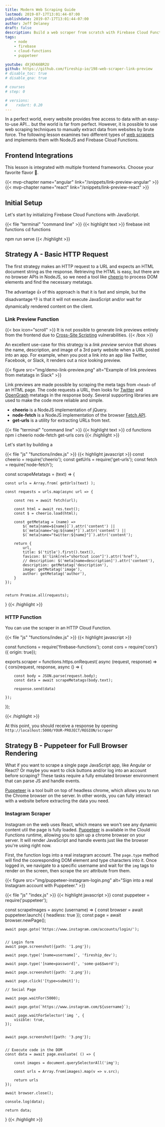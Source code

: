 ```yaml
---
title: Modern Web Scraping Guide
lastmod: 2019-07-17T13:01:44-07:00
publishdate: 2019-07-17T13:01:44-07:00
author: Jeff Delaney
draft: false
description: Build a web scraper from scratch with Firebase Cloud Functions, Puppeteer, and NodeJS
tags: 
    - node
    - firebase
    - cloud-functions
    - puppeteer

youtube: dXjKh66BR2U 
github: https://github.com/fireship-io/198-web-scraper-link-preview
# disable_toc: true
# disable_qna: true

# courses
# step: 0

# versions:
#    rxdart: 0.20
---
```



In a perfect world, every website provides free access to data with an easy-to-use API... but the world is far from perfect. However, it is possible to use web scraping techniques to manually extract data from websites by brute force. The following lesson examines two different types of [web scrapers](https://en.wikipedia.org/wiki/Web_scraping) and implements them with NodeJS and Firebase Cloud Functions.


## Frontend Integrations

This lesson is integrated with multiple frontend frameworks. Choose your favorite flavor 🍧. 

<nav>
    {{< mvp-chapter name="angular" link="/snippets/link-preview-angular" >}}
    {{< mvp-chapter name="react" link="/snippets/link-preview-react" >}}
</nav>


## Initial Setup

Let's start by initializing Firebase Cloud Functions with JavaScript. 

{{< file "terminal" "command line" >}}
{{< highlight text >}}
firebase init functions
cd functions

npm run serve
{{< /highlight >}}



## Strategy A - Basic HTTP Request


The first strategy makes an HTTP request to a URL and expects an HTML document string as the response. Retrieving the HTML is easy, but there are no browser APIs in NodeJS, so we need a tool like [cheerio](https://cheerio.js.org/) to process DOM elements and find the necessary metatags. 

The advantage 👍 of this approach is that it is fast and simple, but the disadvantage 👎 is that it will not execute JavaScript and/or wait for dynamically rendered content on the client. 


### Link Preview Function

{{< box icon="scroll" >}}
It is not possible to generate link previews entirely from the frontend due to [Cross-Site Scripting](https://en.wikipedia.org/wiki/Cross-site_scripting) vulnerabilities. 
{{< /box >}}

An excellent use-case for this strategy is a *link preview* service that shows the name, description, and image of a 3rd party website when a URL posted into an app. For example, when you post a link into an app like Twitter, Facebook, or Slack, it renders out a nice looking preview. 

{{< figure src="img/demo-link-preview.png" alt="Example of link previews from metatags in Slack" >}}


Link previews are made possible by scraping the meta tags from `<head>` of an HTML page. The code requests a URL, then looks for [Twitter](https://developer.twitter.com/en/docs/tweets/optimize-with-cards/guides/getting-started.html) and [OpenGraph](http://ogp.me/) metatags in the response body. Several supporting libraries are used to make the code more reliable and simple. 

- **cheerio** is a NodeJS implementation of jQuery. 
- **node-fetch** is a NodeJS implementation of the browser [Fetch API](https://developer.mozilla.org/en-US/docs/Web/API/Fetch_API). 
- **get-urls** is a utility for extracting URLs from text. 

{{< file "terminal" "command line" >}}
{{< highlight text >}}
cd functions
npm i cheerio node-fetch get-urls cors
{{< /highlight >}}


Let's start by building a 

{{< file "js" "functions/index.js" >}}
{{< highlight javascript >}}
const cheerio = require('cheerio');
const getUrls = require('get-urls');
const fetch = require('node-fetch');

const scrapeMetatags = (text) => {



    const urls = Array.from( getUrls(text) );

    const requests = urls.map(async url => {

        const res = await fetch(url);

        const html = await res.text();
        const $ = cheerio.load(html);
        
        const getMetatag = (name) =>  
            $(`meta[name=${name}]`).attr('content') ||  
            $(`meta[name="og:${name}"]`).attr('content') ||  
            $(`meta[name="twitter:${name}"]`).attr('content');

        return { 
            url,
            title: $('title').first().text(),
            favicon: $('link[rel="shortcut icon"]').attr('href'),
            // description: $('meta[name=description]').attr('content'),
            description: getMetatag('description'),
            image: getMetatag('image'),
            author: getMetatag('author'),
        }
    });


    return Promise.all(requests);

}
{{< /highlight >}}



### HTTP Function

You can use the scraper in an HTTP Cloud Function. 

{{< file "js" "functions/index.js" >}}
{{< highlight javascript >}}

const functions = require('firebase-functions');
const cors = require('cors')({ origin: true});


exports.scraper = functions.https.onRequest( async (request, response) => {
    cors(request, response, async () => {


        const body = JSON.parse(request.body);
        const data = await scrapeMetatags(body.text);

        response.send(data)

    });
});

{{< /highlight >}}


At this point, you should receive a response by opening `http://localhost:5000/YOUR-PROJECT/REGION/scraper`

## Strategy B - Puppeteer for Full Browser Rendering

What if you want to scrape a single page JavaScript app, like Angular or React? Or maybe you want to click buttons and/or log into an account before scraping? These tasks require a fully emulated browser environment that can parse JS and handle events. 


[Puppeteer](https://github.com/GoogleChrome/puppeteer) is a tool built on top of headless chrome, which allows you to run the Chrome browser on the server. In other words, you can fully interact with a website before extracting the data you need. 


### Instagram Scraper

Instagram on the web uses React, which means we won't see any dynamic content util the page is fully loaded. [Puppeteer](https://try-puppeteer.appspot.com/) is available in the Clould Functions runtime, allowing you to spin up a chrome browser on your server. It will render JavaScript and handle events just like the browser you're using right now.

First, the function logs into a real instagram account. The `page.type` method will find the cooresponding DOM element and type characters into it. Once logged in, we navigate to a specific username and wait for the `img` tags to render on the screen, then scrape the *src* attribute from them. 

{{< figure src="img/puppeteer-instagram-login.png" alt="Sign into a real Instagram account with Puppeteer." >}}



{{< file "js" "index.js" >}}
{{< highlight javascript >}}
const puppeteer = require('puppeteer');

const scrapeImages = async (username) => {
    const browser = await puppeteer.launch( { headless: true });
    const page = await browser.newPage();
    
    await page.goto('https://www.instagram.com/accounts/login/');


    // Login form
    await page.screenshot({path: '1.png'});

    await page.type('[name=username]', 'fireship_dev');

    await page.type('[name=password]', 'some-pa$$word');

    await page.screenshot({path: '2.png'});

    await page.click('[type=submit]');

    // Social Page

    await page.waitFor(5000);

    await page.goto(`https://www.instagram.com/${username}`);

    await page.waitForSelector('img ', {
        visible: true,
    });


    await page.screenshot({path: '3.png'});


    // Execute code in the DOM
    const data = await page.evaluate( () => {

        const images = document.querySelectorAll('img');

        const urls = Array.from(images).map(v => v.src);

        return urls
    });
  
    await browser.close();

    console.log(data);

    return data;
}
{{< /highlight >}}